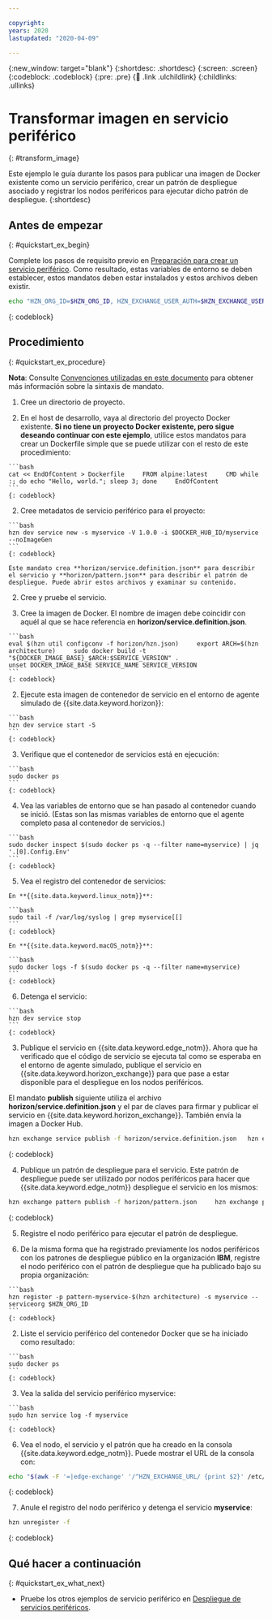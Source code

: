 ```yaml
---

copyright:
years: 2020
lastupdated: "2020-04-09"

---
```


{:new_window: target="blank"}
{:shortdesc: .shortdesc}
{:screen: .screen}
{:codeblock: .codeblock}
{:pre: .pre}
{:child: .link .ulchildlink}
{:childlinks: .ullinks}

# Transformar imagen en servicio periférico
{: #transform_image}

Este ejemplo le guía durante los pasos para publicar una imagen de Docker existente como un servicio periférico, crear un patrón de despliegue asociado y registrar los nodos periféricos para ejecutar dicho patrón de despliegue.
{:shortdesc}

## Antes de empezar
{: #quickstart_ex_begin}

Complete los pasos de requisito previo en [Preparación para crear un servicio periférico](service_containers.md). Como resultado, estas variables de entorno se deben establecer, estos mandatos deben estar instalados y estos archivos deben existir.

```bash
echo "HZN_ORG_ID=$HZN_ORG_ID, HZN_EXCHANGE_USER_AUTH=$HZN_EXCHANGE_USER_AUTH, DOCKER_HUB_ID=$DOCKER_HUB_ID" which git jq ls ~/.hzn/keys/service.private.key ~/.hzn/keys/service.public.pem cat /etc/default/horizon
```
{: codeblock}

## Procedimiento
{: #quickstart_ex_procedure}

**Nota**: Consulte [Convenciones utilizadas en este documento](../getting_started/document_conventions.md) para obtener más información sobre la sintaxis de mandato.

1. Cree un directorio de proyecto.

  1. En el host de desarrollo, vaya al directorio del proyecto Docker existente. **Si no tiene un proyecto Docker existente, pero sigue deseando continuar con este ejemplo**, utilice estos mandatos para crear un Dockerfile simple que se puede utilizar con el resto de este procedimiento:

    ```bash
    cat << EndOfContent > Dockerfile     FROM alpine:latest     CMD while :; do echo "Hello, world."; sleep 3; done     EndOfContent
    ```
    {: codeblock}

  2. Cree metadatos de servicio periférico para el proyecto:

    ```bash
    hzn dev service new -s myservice -V 1.0.0 -i $DOCKER_HUB_ID/myservice --noImageGen
    ```
    {: codeblock}

    Este mandato crea **horizon/service.definition.json** para describir el servicio y **horizon/pattern.json** para describir el patrón de despliegue. Puede abrir estos archivos y examinar su contenido.

2. Cree y pruebe el servicio.

  1. Cree la imagen de Docker. El nombre de imagen debe coincidir con aquél al que se hace referencia en **horizon/service.definition.json**.

    ```bash
    eval $(hzn util configconv -f horizon/hzn.json)     export ARCH=$(hzn architecture)     sudo docker build -t "${DOCKER_IMAGE_BASE}_$ARCH:$SERVICE_VERSION" .
    unset DOCKER_IMAGE_BASE SERVICE_NAME SERVICE_VERSION
    ```
    {: codeblock}

  2. Ejecute esta imagen de contenedor de servicio en el entorno de agente simulado de {{site.data.keyword.horizon}}:

    ```bash
    hzn dev service start -S
    ```
    {: codeblock}

  3. Verifique que el contenedor de servicios está en ejecución:

    ```bash
    sudo docker ps
    ```
    {: codeblock}

  4. Vea las variables de entorno que se han pasado al contenedor cuando se inició. (Estas son las mismas variables de entorno que el agente completo pasa al contenedor de servicios.)

    ```bash
    sudo docker inspect $(sudo docker ps -q --filter name=myservice) | jq '.[0].Config.Env'
    ```
    {: codeblock}

  5. Vea el registro del contenedor de servicios:

    En **{{site.data.keyword.linux_notm}}**:

    ```bash
    sudo tail -f /var/log/syslog | grep myservice[[]
    ```
    {: codeblock}

    En **{{site.data.keyword.macOS_notm}}**:

    ```bash
    sudo docker logs -f $(sudo docker ps -q --filter name=myservice)
    ```
    {: codeblock}

  6. Detenga el servicio:

    ```bash
    hzn dev service stop
    ```
    {: codeblock}

3. Publique el servicio en {{site.data.keyword.edge_notm}}. Ahora que ha verificado que el código de servicio se ejecuta tal como se esperaba en el entorno de agente simulado, publique el servicio en {{site.data.keyword.horizon_exchange}} para que pase a estar disponible para el despliegue en los nodos periféricos.

  El mandato **publish** siguiente utiliza el archivo **horizon/service.definition.json** y el par de claves para firmar y publicar el servicio en {{site.data.keyword.horizon_exchange}}. También envía la imagen a Docker Hub.

  ```bash
  hzn exchange service publish -f horizon/service.definition.json   hzn exchange service list
  ```
  {: codeblock}

4. Publique un patrón de despliegue para el servicio. Este patrón de despliegue puede ser utilizado por nodos periféricos para hacer que {{site.data.keyword.edge_notm}} despliegue el servicio en los mismos:

  ```bash
  hzn exchange pattern publish -f horizon/pattern.json     hzn exchange pattern list
  ```
  {: codeblock}

5. Registre el nodo periférico para ejecutar el patrón de despliegue.

  1. De la misma forma que ha registrado previamente los nodos periféricos con los patrones de despliegue público en la organización **IBM**, registre el nodo periférico con el patrón de despliegue que ha publicado bajo su propia organización:

    ```bash
    hzn register -p pattern-myservice-$(hzn architecture) -s myservice --serviceorg $HZN_ORG_ID
    ```
    {: codeblock}

  2. Liste el servicio periférico del contenedor Docker que se ha iniciado como resultado:

    ```bash
    sudo docker ps
    ```
    {: codeblock}

  3. Vea la salida del servicio periférico myservice:

    ```bash
    sudo hzn service log -f myservice
    ```
    {: codeblock}

6. Vea el nodo, el servicio y el patrón que ha creado en la consola {{site.data.keyword.edge_notm}}. Puede mostrar el URL de la consola con:

  ```bash
  echo "$(awk -F '=|edge-exchange' '/^HZN_EXCHANGE_URL/ {print $2}' /etc/default/horizon)edge"
  ```
  {: codeblock}

7. Anule el registro del nodo periférico y detenga el servicio **myservice**:

  ```bash
  hzn unregister -f
  ```
  {: codeblock}

## Qué hacer a continuación
{: #quickstart_ex_what_next}

* Pruebe los otros ejemplos de servicio periférico en [Despliegue de servicios periféricos](../using_edge_services/detailed_policy.md).
